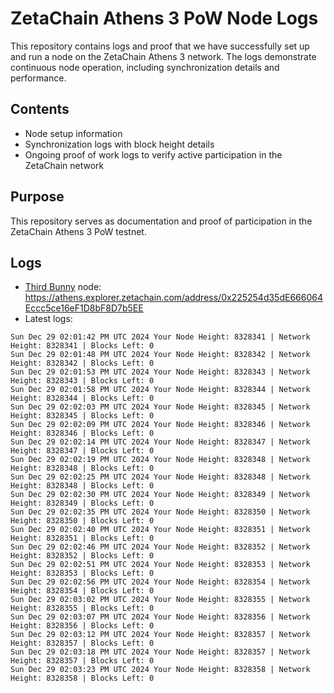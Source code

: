 # ZetaChain Athens 3 PoW Node Logs
This repository contains logs and proof that we have successfully set up and run a node on the ZetaChain Athens 3 network. The logs demonstrate continuous node operation, including synchronization details and performance.

## Contents
- Node setup information
- Synchronization logs with block height details
- Ongoing proof of work logs to verify active participation in the ZetaChain network

## Purpose
This repository serves as documentation and proof of participation in the ZetaChain Athens 3 PoW testnet.

## Logs

- [Third Bunny](https://thirdbunny.xyz/) node: https://athens.explorer.zetachain.com/address/0x225254d35dE666064Eccc5ce16eF1D8bF8D7b5EE
- Latest logs:
```
Sun Dec 29 02:01:42 PM UTC 2024 Your Node Height: 8328341 | Network Height: 8328341 | Blocks Left: 0
Sun Dec 29 02:01:48 PM UTC 2024 Your Node Height: 8328342 | Network Height: 8328342 | Blocks Left: 0
Sun Dec 29 02:01:53 PM UTC 2024 Your Node Height: 8328343 | Network Height: 8328343 | Blocks Left: 0
Sun Dec 29 02:01:58 PM UTC 2024 Your Node Height: 8328344 | Network Height: 8328344 | Blocks Left: 0
Sun Dec 29 02:02:03 PM UTC 2024 Your Node Height: 8328345 | Network Height: 8328345 | Blocks Left: 0
Sun Dec 29 02:02:09 PM UTC 2024 Your Node Height: 8328346 | Network Height: 8328346 | Blocks Left: 0
Sun Dec 29 02:02:14 PM UTC 2024 Your Node Height: 8328347 | Network Height: 8328347 | Blocks Left: 0
Sun Dec 29 02:02:19 PM UTC 2024 Your Node Height: 8328348 | Network Height: 8328348 | Blocks Left: 0
Sun Dec 29 02:02:25 PM UTC 2024 Your Node Height: 8328348 | Network Height: 8328348 | Blocks Left: 0
Sun Dec 29 02:02:30 PM UTC 2024 Your Node Height: 8328349 | Network Height: 8328349 | Blocks Left: 0
Sun Dec 29 02:02:35 PM UTC 2024 Your Node Height: 8328350 | Network Height: 8328350 | Blocks Left: 0
Sun Dec 29 02:02:40 PM UTC 2024 Your Node Height: 8328351 | Network Height: 8328351 | Blocks Left: 0
Sun Dec 29 02:02:46 PM UTC 2024 Your Node Height: 8328352 | Network Height: 8328352 | Blocks Left: 0
Sun Dec 29 02:02:51 PM UTC 2024 Your Node Height: 8328353 | Network Height: 8328353 | Blocks Left: 0
Sun Dec 29 02:02:56 PM UTC 2024 Your Node Height: 8328354 | Network Height: 8328354 | Blocks Left: 0
Sun Dec 29 02:03:02 PM UTC 2024 Your Node Height: 8328355 | Network Height: 8328355 | Blocks Left: 0
Sun Dec 29 02:03:07 PM UTC 2024 Your Node Height: 8328356 | Network Height: 8328356 | Blocks Left: 0
Sun Dec 29 02:03:12 PM UTC 2024 Your Node Height: 8328357 | Network Height: 8328357 | Blocks Left: 0
Sun Dec 29 02:03:18 PM UTC 2024 Your Node Height: 8328357 | Network Height: 8328357 | Blocks Left: 0
Sun Dec 29 02:03:23 PM UTC 2024 Your Node Height: 8328358 | Network Height: 8328358 | Blocks Left: 0
```
